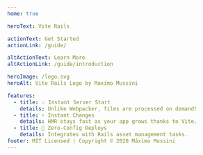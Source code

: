 ```yaml
---
home: true

heroText: Vite Rails

actionText: Get Started
actionLink: /guide/

altActionText: Learn More
altActionLink: /guide/introduction

heroImage: /logo.svg
heroAlt: Vite Rails Logo by Maximo Mussini

features:
  - title: 💡 Instant Server Start
    details: Unlike Webpacker, files are processed on demand!
  - title: ⚡️ Instant Changes
    details: HMR stays fast as your app grows thanks to Vite.
  - title: 🔑 Zero-Config Deploys
    details: Integrates with Rails asset management tasks.
footer: MIT Licensed | Copyright © 2020 Máximo Mussini
---
```

